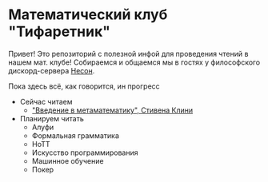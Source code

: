 # Математический клуб "Тифаретник"
Привет! Это репозиторий с полезной инфой для проведения чтений в нашем мат. клубе! Собираемся и общаемся мы в гостях у философского дискорд-сервера [Несон](https://discord.gg/GNb2u4m). 

Пока здесь всё, как говорится, ин прогресс

- Сейчас читаем
	- ["Введение в метаматематику", Стивена Клини](https://github.com/nerdladybug/math_club/blob/main/metamath_intro)
- Планируем читать
	- Алуфи
	- Формальная грамматика
	- HoTT
	- Искусство программирования 
	- Машинное обучение
	- Покер
